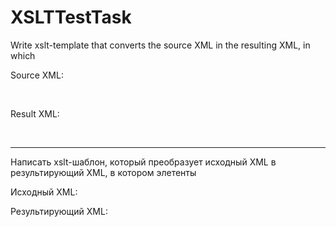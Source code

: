 # XSLTTestTask

Write xslt-template that converts the source XML in the resulting XML, in which <math> elements will be numbered (attribute number must be added) in ascending order,
taking into account the final location where <feature> elements will take the place of <featureAnchor> with the corresponding id.

Source XML:

<component>
	<sect1>
		<math id="c01-math-0001"/>
		<featureAnchor features="c01-fea-0001"/>
		<math id="c01-math-0002"/>
	</sect1>
	<sect1>
		<featureAnchor features="c01-fea-0002"/>
		<math id="c01-math-0003"/>
		<math id="c01-math-0004"/>
	</sect1>
	<featureGroup>
		<feature id="c01-fea-0001">
			<math id="c01-math-0005"/>
		</feature>
		<feature id="c01-fea-0002">
			<math id="c01-math-0006"/>
			<math id="c01-math-0007"/>
		</feature>
	</featureGroup>
</component>

Result XML:

<component>
	<sect1>
		<math number="1" id="c01-math-0001"/>
		<featureAnchor features="c01-fea-0001"/>
		<math number="3" id="c01-math-0002"/>
	</sect1>
	<sect1>
		<featureAnchor features="c01-fea-0002"/>
		<math number="6" id="c01-math-0003"/>
		<math number="7" id="c01-math-0004"/>
	</sect1>
	<featureGroup>
		<feature id="c01-fea-0001">
			<math number="2" id="c01-math-0005"/>
		</feature>
		<feature id="c01-fea-0002">
			<math number="4" id="c01-math-0006"/>
			<math number="5" id="c01-math-0007"/>
		</feature>
	</featureGroup>
</component>

-----------------

Написать xslt-шаблон, который преобразует исходный XML в результирующий XML, в котором элетенты <math> будут пронумерованы (добавится атрибут number) в порядке возрастания,
но учитывая не данное, а окончательное расположение, в котором элементы <feature> встанут на место <featureAnchor>ов с соответствующими id.

Исходный XML:
<component>
	<sect1>
		<math id="c01-math-0001"/>
		<featureAnchor features="c01-fea-0001"/>
		<math id="c01-math-0002"/>
	</sect1>
	<sect1>
		<featureAnchor features="c01-fea-0002"/>
		<math id="c01-math-0003"/>
		<math id="c01-math-0004"/>
	</sect1>
	<featureGroup>
		<feature id="c01-fea-0001">
			<math id="c01-math-0005"/>
		</feature>
		<feature id="c01-fea-0002">
			<math id="c01-math-0006"/>
			<math id="c01-math-0007"/>
		</feature>
	</featureGroup>
</component>

Результирующий XML:
<component>
	<sect1>
		<math number="1" id="c01-math-0001"/>
		<featureAnchor features="c01-fea-0001"/>
		<math number="3" id="c01-math-0002"/>
	</sect1>
	<sect1>
		<featureAnchor features="c01-fea-0002"/>
		<math number="6" id="c01-math-0003"/>
		<math number="7" id="c01-math-0004"/>
	</sect1>
	<featureGroup>
		<feature id="c01-fea-0001">
			<math number="2" id="c01-math-0005"/>
		</feature>
		<feature id="c01-fea-0002">
			<math number="4" id="c01-math-0006"/>
			<math number="5" id="c01-math-0007"/>
		</feature>
	</featureGroup>
</component>